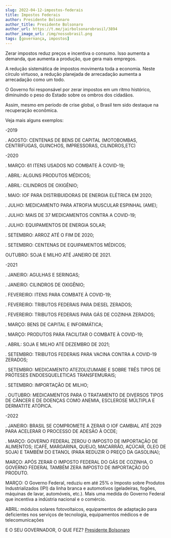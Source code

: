 ```yaml
---
slug: 2022-04-12-impostos-federais
title: Impostos Federais
author: Presidente Bolsonaro 
author_title: Presidente Bolsonaro
author_url: https://t.me/jairbolsonarobrasil/3894
author_image_url: /img/nossobrasil.png
tags: [governança, impostos]
---
```


Zerar impostos reduz preços e incentiva o consumo. Isso aumenta a demanda, que aumenta a produção, que gera mais empregos.

A redução sistemática de impostos movimenta toda a economia. Neste círculo virtuoso, a redução planejada de arrecadação aumenta a arrecadação como um todo.

O Governo foi responsável por zerar impostos em um ritmo histórico, diminuindo o peso do Estado sobre os ombros dos cidadãos.

Assim, mesmo em período de crise global, o Brasil tem sido destaque na recuperação econômica.

Veja mais alguns exemplos:

-2019

. AGOSTO: CENTENAS DE BENS DE CAPITAL (MOTOBOMBAS, CENTRIFUGAS, GUINCHOS, IMPRESSORAS, CILINDROS,ETC)

-2020

. MARÇO: 61 ITENS USADOS NO COMBATE À COVID-19;

. ABRIL: ALGUNS PRODUTOS MÉDICOS;

. ABRIL: CILINDROS DE OXIGÊNIO;

. MAIO: IOF PARA DISTRIBUIDORAS DE ENERGIA ELÉTRICA EM 2020;

. JULHO: MEDICAMENTO PARA ATROFIA MUSCULAR ESPINHAL (AME);

. JULHO:  MAIS DE 37 MEDICAMENTOS CONTRA A COVID-19; 

. JULHO: EQUIPAMENTOS DE ENERGIA SOLAR;

. SETEMBRO: ARROZ ATÉ O FIM DE 2020;

. SETEMBRO: CENTENAS DE EQUIPAMENTOS MÉDICOS;

OUTUBRO: SOJA E MILHO ATÉ JANEIRO DE 2021.

-2021

. JANEIRO: AGULHAS E SERINGAS;

. JANEIRO: CILINDROS DE OXIGÊNIO;

. FEVEREIRO: ITENS PARA COMBATE À COVID-19;

. FEVEREIRO: TRIBUTOS FEDERAIS PARA DIESEL ZERADOS;

. FEVEREIRO: TRIBUTOS FEDERAIS PARA GÁS DE COZINHA ZERADOS;

. MARÇO: BENS DE CAPITAL E INFORMÁTICA;

. MARÇO: PRODUTOS PARA FACILITAR O
COMBATE À COVID-19;

. ABRIL: SOJA E MILHO ATÉ DEZEMBRO DE 2021;

. SETEMBRO: TRIBUTOS FEDERAIS PARA VACINA CONTRA A COVID-19 ZERADOS;

. SETEMBRO: MEDICAMENTO ATEZOLIZUMABE E SOBRE TRÊS TIPOS DE PRÓTESES ENDOESQUELETICAS TRANSFEMURAIS;

. SETEMBRO: IMPORTAÇÃO DE MILHO;

. OUTUBRO: MEDICAMENTOS PARA O TRATAMENTO DE DIVERSOS TIPOS DE CÂNCER E DE DOENÇAS COMO ANEMIA, ESCLEROSE MÚLTIPLA E DERMATITE ATÓPICA.

-2022

. JANEIRO: BRASIL SE COMPROMETE A ZERAR O IOF CAMBIAL ATÉ 2029 PARA ACELERAR O
PROCESSO DE ADESÃO À OCDE;

. MARÇO: GOVERNO FEDERAL ZEROU O IMPOSTO DE IMPORTAÇÃO DE ALIMENTOS;
(CAFÉ, MARGARINA, QUEIJO, MACARRÃO, AÇÚCAR, ÓLEO DE SOJA) E TAMBÉM DO ETANOL (PARA REDUZIR O PREÇO DA GASOLINA);

MARÇO: APÓS ZERAR O IMPOSTO FEDERAL DO GÁS DE COZINHA, O GOVERNO FEDERAL TAMBÉM ZERA IMPOSTO DE IMPORTAÇÃO DO PRODUTO.

MARÇO: O Governo Federal, reduziu em até 25% o Imposto sobre Produtos Industrializados (IPI) da linha branca e automotivos (geladeiras, fogões, máquinas de lavar, automóveis, etc.). Mais uma medida do Governo Federal que incentiva a indústria nacional e o comércio.

ABRIL: módulos solares fotovoltaicos, equipamentos de adaptação para deficientes nos serviços de tecnologia, equipamentos médicos e de telecomunicações

E O SEU GOVERNADOR, O QUE FEZ?
[Presidente Bolsonaro](https://t.me/jairbolsonarobrasil/3894)